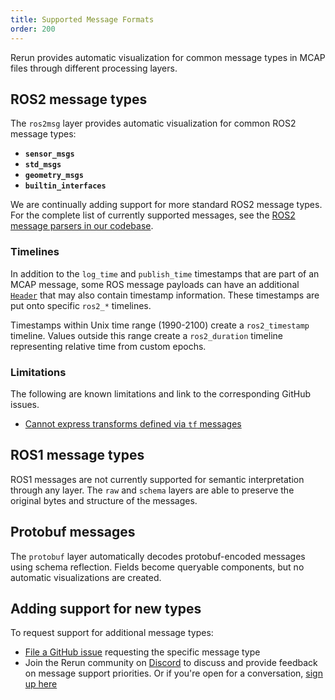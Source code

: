 ```yaml
---
title: Supported Message Formats
order: 200
---
```


Rerun provides automatic visualization for common message types in MCAP files through different processing layers.

## ROS2 message types

The `ros2msg` layer provides automatic visualization for common ROS2 message types:

- **`sensor_msgs`**
- **`std_msgs`**
- **`geometry_msgs`**
- **`builtin_interfaces`**

We are continually adding support for more standard ROS2 message types. For the complete list of currently supported messages, see the [ROS2 message parsers in our codebase](https://github.com/rerun-io/rerun/blob/latest/crates/utils/re_mcap/src/layers/ros2.rs).

### Timelines

In addition to the `log_time` and `publish_time` timestamps that are part of an MCAP message, some ROS message payloads can have an additional [`Header`]( https://docs.ros.org/en/noetic/api/std_msgs/html/msg/Header.html) that may also contain timestamp information. These timestamps are put onto specific `ros2_*` timelines.

Timestamps within Unix time range (1990-2100) create a `ros2_timestamp` timeline. Values outside this range create a `ros2_duration` timeline representing relative time from custom epochs.

### Limitations

The following are known limitations and link to the corresponding GitHub issues.

<!-- TODO(#11174) -->
- [Cannot express transforms defined via `tf` messages](https://github.com/rerun-io/rerun/issues/11174)

## ROS1 message types

ROS1 messages are not currently supported for semantic interpretation through any layer.
The `raw` and `schema` layers are able to preserve the original bytes and structure of the messages.

## Protobuf messages

The `protobuf` layer automatically decodes protobuf-encoded messages using schema reflection. Fields become queryable components, but no automatic visualizations are created.

## Adding support for new types

To request support for additional message types:

- [File a GitHub issue](https://github.com/rerun-io/rerun/issues) requesting the specific message type
- Join the Rerun community on [Discord](https://discord.gg/PXtCgFBSmH) to discuss and provide feedback on message support priorities. Or if you're open for a conversation, [sign up here](https://rerun.io/feedback)
